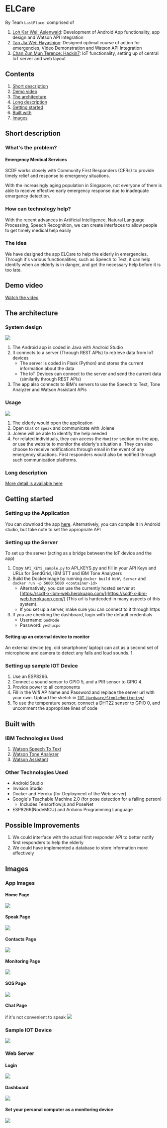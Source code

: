 # ELCare

By Team `LastPlace`: comprised of
1. [Loh Kar Wei: Asienwald](https://github.com/Asienwald): Development of Android App functionality, app design and Watson API Integration
2. [Tan Jia Wei: Hayashion](https://github.com/Hayashion): Designed optimal course of action for emergencies, Video Demonstration and Watson API Integration
3. [Chan Zun Mun Terence: Hackin7](https://github.com/Hackin7): IoT functionality, setting up of central IoT server and web layout


## Contents

1. [Short description](#short-description)
1. [Demo video](#demo-video)
1. [The architecture](#the-architecture)
1. [Long description](#long-description)
1. [Getting started](#getting-started)
1. [Built with](#built-with)
1. [Images](#images)

## Short description

### What's the problem?

#### Emergency Medical Services
SCDF works closely with Community First Responders (CFRs) to provide timely relief and response to emergency situations. 


With the increasingly aging population in Singapore, not everyone of them is able to receive effective early emergency response due to inadequate emergency detection.

### How can technology help?

With the recent advances in Artificial Intelligence, Natural Language Processing, Speech Recognition, we can create interfaces to allow people to get timely medical help easily

### The idea

We have designed the app ELCare to help the elderly in emergencies. Through it's various functionalities, such as Speech to Text, it can help identify when an elderly is in danger, and get the necessary help before it is too late.

## Demo video

[Watch the video](https://youtu.be/Jn1NrQctTA0)

## The architecture

### System design
![](https://i.imgur.com/U4DqkNx.png)
1. The Android app is coded in Java with Android Studio
2. It connects to a server (Through REST APIs) to retrieve data from IoT devices
    * The server is coded in Flask (Python) and stores the current information about the data
    * The IoT Devices can connect to the server and send the current data (similarily through REST APIs)
3. The app also connects to IBM's servers to use the Speech to Text, Tone Analyzer and Watson Assistant APIs

### Usage
![](https://i.imgur.com/VWi6bW7.png)

1. The elderly would open the application
2. Open `Chat` or `Speak` and communicate with Jolene
3. Jolene will be able to identify the help needed
4. For related individuals, they can access the `Monitor` section on the app, or use the website to monitor the elderly's situation
    a. They can also choose to receive notifications through email in the event of any emergency situations. First responders would also be notified through such communication platforms.

### Long description

[More detail is available here](DESCRIPTION.md)

## Getting started
### Setting up the Application
You can download the app [here](https://github.com/Asienwald/SCDF-x-IBM-Lifesavers-Innovation/releases/tag/1.0). Alternatively, you can compile it in Android studio, but take note to set the appropriate API
### Setting up the Server
To set up the server (acting as a bridge between the IoT device and the app)
1. Copy `API_KEYS_sample.py` to API_KEYS.py and fill in your API Keys and URLs for SendGrid, IBM STT and IBM Tone Analyzers
2.  Build the Dockerimage by running `docker build Web\ Server` and `
docker run -p 5000:5000 <container-id>`
    * Alternatively, you can use the currently hosted server at [https://scdf-x-ibm-web.herokuapp.com/](https://scdf-x-ibm-web.herokuapp.com/) (This url is hardcoded in many aspects of this system).
    * If you set up a server, make sure you can connect to it through https
3. If you are checking the dashboard, login with the default credentials
    * Username: `GodMode`
    * Password: `yeshucpo`

#### Setting up an external device to monitor
An external device (eg. old smartphone/ laptop) can act as a second set of microphone and camera to detect any falls and loud sounds.
1. 

### Setting up sample IOT Device
1. Use an ESP8266. 
2. Connect a sound sensor to GPIO 5, and a PIR sensor to GPIO 4. 
3. Provide power to all components
4. Fill in the Wifi AP Name and Password and replace the server url with your own. Upload the sketch in [`IOT Hardware/SimpleMonitoring/`](https://github.com/Asienwald/SCDF-x-IBM-Lifesavers-Innovation/tree/master/IOT%20Hardware/SimpleMonitoring)
5. To use the temperature sensor, connect a DHT22 sensor to GPIO 0, and uncomment the appropriate  lines of code


## Built with
### IBM Technologies Used
1. [Watson Speech To Text](https://www.ibm.com/sg-en/cloud/watson-speech-to-text)
2. [Watson Tone Analyzer](https://www.ibm.com/watson/services/tone-analyzer/)
3. [Watson Assistant](https://www.ibm.com/cloud/watson-assistant/)

### Other Technologies Used
- Android Studio
- Invision Studio
- Docker and Heroku (for Deployment of the Web server)
- Google's Teachable Machine 2.0 (for pose detection for a falling person)
    - Includes Tensorflow.js and PoseNet
- ESP8266(NodeMCU) and Arduino Programming Language

## Possible Improvements
1. We could interface with the actual first responder API to better notify first responders to help the elderly
2. We could have implemented a database to store information more effectively

## Images
### App Images

#### Home Page
![](https://i.imgur.com/GO3S5wL.png)

#### Speak Page
![](https://i.imgur.com/Qr1QC3G.png)

#### Contacts Page
![](https://i.imgur.com/pCC00l3.png)

#### Monitoring Page
![](https://i.imgur.com/nTSOkYH.png)

#### SOS Page
![](https://i.imgur.com/Zyjy0ZY.png)

#### Chat Page
if it's not convenient to speak
![](https://i.imgur.com/RmgFdST.png)

### Sample IOT Device
![](https://i.imgur.com/8VpKMFP.png)

### Web Server

#### Login
![](https://i.imgur.com/vUb3woJ.png)

#### Dashboard
![](https://i.imgur.com/bHXEmgg.png)

#### Set your personal computer as a monitoring device
![](https://i.imgur.com/63wldKc.png)
